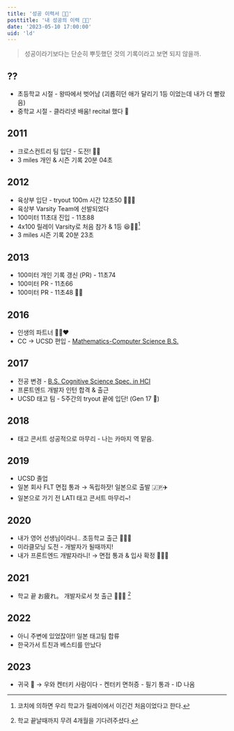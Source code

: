 ```yaml
---
title: '성공 이력서 👍🏼'
posttitle: '내 성공의 이력 👍🏼'
date: '2023-05-10 17:00:00'
uid: 'ld'
---
```


> 성공이라기보다는 단순히 뿌듯했던 것의 기록이라고 보면 되지 않을까.

## ??

- 초등학교 시절 - 왕따에서 벗어남 (괴롭히던 애가 달리기 1등 이었는데 내가 더 빨랐음)
- 중학교 시절 - 클라리넷 배움! recital 했다 🎵

## 2011

- 크로스컨트리 팀 입단 - 도전! 🏃🏻
- 3 miles 개인 & 시즌 기록 20분 04초

## 2012

- 육상부 입단 - tryout 100m 시간 12초50 🏃🏻💨
- 육상부 Varsity Team에 선발되었다
- 100미터 11초대 진입 - 11초88
- 4x100 릴레이 Varsity로 처음 참가 & 1등 😆👍🏼[^1]
- 3 miles 시즌 기록 20분 23초

## 2013

- 100미터 개인 기록 갱신 (PR) - 11초74
- 100미터 PR - 11초66
- 100미터 PR - 11초48 👍🏼

## 2016

- 인생의 파트너 👧🏻❤️
- CC → UCSD 편입 - [Mathematics-Computer Science B.S.](https://math.ucsd.edu/students/undergraduate/ma30-math-computer-science-b-s)

## 2017

- 전공 변경 - [B.S. Cognitive Science Spec. in HCI](https://cogsci.ucsd.edu/undergraduates/major/design-interaction.html)
- 프론트엔드 개발자 인턴 합격 & 출근
- UCSD 태고 팀 - 5주간의 tryout 끝에 입단! (Gen 17 💛)

## 2018

- 태고 콘서트 성공적으로 마무리 - 나는 카마지 역 맡음.

## 2019

- UCSD 졸업
- 일본 회사 FLT 면접 통과 → 독립하잣! 일본으로 출발 🇯🇵✈️
- 일본으로 가기 전 LATI 태고 콘서트 마무리~!

## 2020

- 내가 영어 선생님이라니.. 초등학교 출근 🧑🏻‍🏫
- 미라클모닝 도전 - 개발자가 될때까지!
- 내가 프론트엔드 개발자라니! → 면접 통과 & 입사 확정 🧑🏻‍💻

## 2021

- 학교 끝 お疲れ。 개발자로서 첫 출근 🧑🏻‍💻 [^2]

## 2022

- 아니 주변에 있었잖아!! 일본 태고팀 합류
- 한국가서 트친과 베스티를 만났다

## 2023

- 귀국 🐓 → 우와 켄터키 사람이다 - 켄터키 면허증 - 필기 통과 - ID 나옴

[^1]: 코치에 의하면 우리 학교가 릴레이에서 이긴건 처음이었다고 한다.
[^2]: 학교 끝날때까지 무려 4개월을 기다려주셨다.
